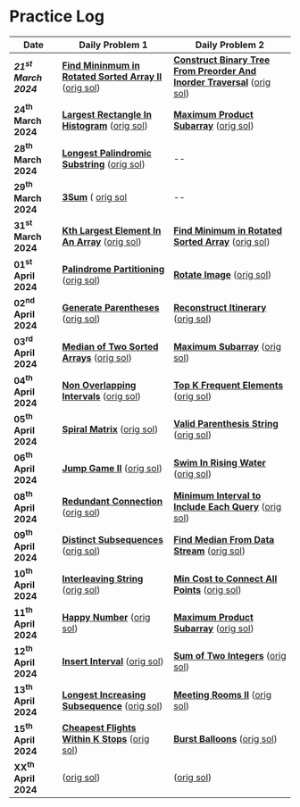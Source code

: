 # Practice Log

| Date | Daily Problem 1 | Daily Problem 2 |
| ---- | ---- | ---- |
| ***21<sup>st</sup> March 2024*** | **[Find Mininmum in Rotated Sorted Array II](https://leetcode.com/problems/find-minimum-in-rotated-sorted-array-ii/)** ([orig sol](https://github.com/shreyjain711/LC-Practice/blob/main/Binary%20Search/min_in_rotated_arr.cpp)) | **[Construct Binary Tree From Preorder And Inorder Traversal](https://leetcode.com/problems/construct-binary-tree-from-preorder-and-inorder-traversal/)** ([orig sol](https://github.com/shreyjain711/LC-Practice/blob/20240321-practice/Trees/tree_from_pre_inorder.cpp)) |
| **24<sup>th</sup> March 2024** | **[Largest Rectangle In Histogram](https://leetcode.com/problems/largest-rectangle-in-histogram/)** ([orig sol](https://github.com/shreyjain711/LC-Practice/blob/main/stack/largest_rect_in_histogram.cpp)) | **[Maximum Product Subarray](https://leetcode.com/problems/maximum-product-subarray/)** ([orig sol](https://github.com/shreyjain711/LC-Practice/blob/main/1-D%20Dynamic%20Programming/max_prod_subarr.cpp)) |
| **28<sup>th</sup> March 2024** | **[Longest Palindromic Substring](https://leetcode.com/problems/longest-palindromic-substring/)** ([orig sol](https://github.com/shreyjain711/LC-Practice/blob/main/1-D%20Dynamic%20Programming/longest_palindromic_substr.cpp)) | -- |
| **29<sup>th</sup> March 2024** | **[3Sum](https://leetcode.com/problems/3sum/)** ( [orig sol](https://github.com/shreyjain711/LC-Practice/blob/main/Two%20Pointers/3sum.cpp) | -- |
| **31<sup>st</sup> March 2024** | **[Kth Largest Element In An Array](https://leetcode.com/problems/kth-largest-element-in-an-array/)** ([orig sol](https://github.com/shreyjain711/LC-Practice/blob/main/Heap%20Priority%20Queue/kth_largest.cpp)) | **[Find Minimum in Rotated Sorted Array](https://leetcode.com/problems/find-minimum-in-rotated-sorted-array/)** ([orig sol](https://github.com/shreyjain711/LC-Practice/blob/main/Binary%20Search/min_in_rotated_arr.cpp)) |
| **01<sup>st</sup> April 2024** | **[Palindrome Partitioning](https://leetcode.com/problems/palindrome-partitioning/)** ([orig sol](https://github.com/shreyjain711/LC-Practice/blob/main/Backtracking/palindrome_partitioning.cpp)) | **[Rotate Image](https://leetcode.com/problems/rotate-image/)** ([orig sol](https://github.com/shreyjain711/LC-Practice/blob/main/Math%20Geometry/rotate_image.cpp)) |
| **02<sup>nd</sup> April 2024** | **[Generate Parentheses](https://leetcode.com/problems/generate-parentheses/)** ([orig sol](https://github.com/shreyjain711/LC-Practice/blob/main/stack/gen_parentheses.cpp)) | **[Reconstruct Itinerary](https://leetcode.com/problems/reconstruct-itinerary/)** ([orig sol](https://github.com/shreyjain711/LC-Practice/blob/main/Advanced%20Graphs/reconstruct_itinerary.cpp)) |
| **03<sup>rd</sup> April 2024** | **[Median of Two Sorted Arrays](https://leetcode.com/problems/median-of-two-sorted-arrays/)** ([orig sol](https://github.com/shreyjain711/LC-Practice/blob/main/Binary%20Search/median_two_sorted_arr.cpp)) | **[Maximum Subarray](https://leetcode.com/problems/maximum-subarray/)** ([orig sol](https://github.com/shreyjain711/LC-Practice/blob/main/Greedy/max_subarr.cpp)) |
| **04<sup>th</sup> April 2024** | **[Non Overlapping Intervals](https://leetcode.com/problems/non-overlapping-intervals/)** ([orig sol](https://github.com/shreyjain711/LC-Practice/blob/main/Intervals/non_overlapping_intervals.cpp)) | **[Top K Frequent Elements](https://leetcode.com/problems/top-k-frequent-elements/)** ([orig sol](https://github.com/shreyjain711/LC-Practice/blob/main/Arrays%20and%20Hashing/top_k_freq.cpp)) |
| **05<sup>th</sup> April 2024** | **[Spiral Matrix](https://leetcode.com/problems/spiral-matrix/)** ([orig sol](https://github.com/shreyjain711/LC-Practice/blob/main/Math%20Geometry/spiral_matrix.cpp)) | **[Valid Parenthesis String](https://leetcode.com/problems/valid-parenthesis-string/)** ([orig sol](https://github.com/shreyjain711/LC-Practice/blob/main/Greedy/valid_parenthesis_string.cpp)) |
| **06<sup>th</sup> April 2024** | **[Jump Game II](https://leetcode.com/problems/jump-game-ii/)** ([orig sol](https://github.com/shreyjain711/LC-Practice/blob/main/Greedy/jump_game_ii.cpp)) | **[Swim In Rising Water](https://leetcode.com/problems/swim-in-rising-water/)** ([orig sol](https://github.com/shreyjain711/LC-Practice/blob/main/Advanced%20Graphs/swim_rising_in_water.cpp)) |
| **08<sup>th</sup> April 2024** | **[Redundant Connection](https://leetcode.com/problems/redundant-connection/)** ([orig sol](https://github.com/shreyjain711/LC-Practice/blob/main/Graphs/redundant_connection.cpp)) | **[Minimum Interval to Include Each Query](https://leetcode.com/problems/minimum-interval-to-include-each-query/)** ([orig sol](https://github.com/shreyjain711/LC-Practice/blob/main/Intervals/min_interval_query.cpp)) |
| **09<sup>th</sup> April 2024** | **[Distinct Subsequences](https://leetcode.com/problems/distinct-subsequences/)** ([orig sol](https://github.com/shreyjain711/LC-Practice/blob/main/2D%20Dynamic%20Programming/distinct_subseq.cpp)) | **[Find Median From Data Stream](https://leetcode.com/problems/find-median-from-data-stream/)** ([orig sol](https://github.com/shreyjain711/LC-Practice/blob/main/Heap%20Priority%20Queue/median_from_stream.cpp)) |
| **10<sup>th</sup> April 2024** | **[Interleaving String](https://leetcode.com/problems/interleaving-string/)** ([orig sol](https://github.com/shreyjain711/LC-Practice/blob/main/2D%20Dynamic%20Programming/interleaving_strings.cpp)) | **[Min Cost to Connect All Points](https://leetcode.com/problems/min-cost-to-connect-all-points/)** ([orig sol](https://github.com/shreyjain711/LC-Practice/blob/main/Advanced%20Graphs/min_cost_connect_all.cpp)) |
| **11<sup>th</sup> April 2024** | **[Happy Number](https://leetcode.com/problems/happy-number/)** ([orig sol](https://github.com/shreyjain711/LC-Practice/blob/main/Math%20Geometry/happy_number.cpp)) | **[Maximum Product Subarray](https://leetcode.com/problems/maximum-product-subarray/)** ([orig sol](https://github.com/shreyjain711/LC-Practice/blob/main/1-D%20Dynamic%20Programming/max_prod_subarr.cpp)) |
| **12<sup>th</sup> April 2024** | **[Insert Interval](https://leetcode.com/problems/insert-interval/)** ([orig sol](https://github.com/shreyjain711/LC-Practice/blob/main/Intervals/insert_intervals.cpp)) | **[Sum of Two Integers](https://leetcode.com/problems/sum-of-two-integers/)** ([orig sol](https://github.com/shreyjain711/LC-Practice/blob/main/Bit%20Manipulation/sum_of_two_integers.cpp)) |
| **13<sup>th</sup> April 2024** | **[Longest Increasing Subsequence](https://leetcode.com/problems/longest-increasing-subsequence/)** ([orig sol](https://github.com/shreyjain711/LC-Practice/blob/main/1-D%20Dynamic%20Programming/longest_increasing_subseq.cpp)) | **[Meeting Rooms II](https://github.com/neetcode-gh/leetcode/blob/main/cpp/0253-meeting-rooms-ii.cpp)** ([orig sol](https://github.com/shreyjain711/LC-Practice/blob/main/Intervals/meeting_rooms_ii.cpp)) |
| **15<sup>th</sup> April 2024** | **[Cheapest Flights Within K Stops](https://leetcode.com/problems/cheapest-flights-within-k-stops/)** ([orig sol](https://github.com/shreyjain711/LC-Practice/blob/main/Advanced%20Graphs/cheapest_flights_k_stops.cpp)) | **[Burst Balloons](https://leetcode.com/problems/burst-balloons/)** ([orig sol](https://github.com/shreyjain711/LC-Practice/blob/main/2D%20Dynamic%20Programming/burst_balloons.cpp)) |
| **XX<sup>th</sup> April 2024** | **[]()** ([orig sol]()) | **[]()** ([orig sol]()) |
